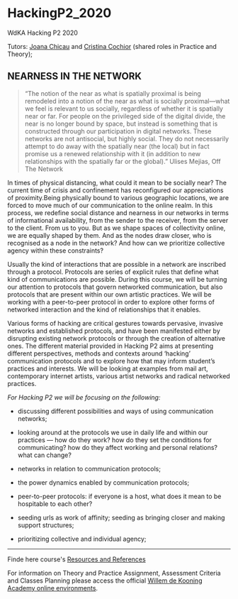 # HackingP2_2020
WdKA Hacking P2 2020

Tutors: [Joana Chicau](http://www.joanachicau.com) and [Cristina Cochior](http://randomiser.info/) (shared roles in Practice and Theory);


## NEARNESS IN THE NETWORK

> “The notion of the near as what is spatially proximal is being remodeled into a notion of the near as what is socially proximal—what we feel is relevant to us socially, regardless of whether it is spatially near or far. For people on the privileged side of the digital divide, the near is no longer bound by space, but instead is something that is constructed through our participation in digital networks. These networks are not antisocial, but highly social. They do not necessarily attempt to do away with the spatially near (the local) but in fact promise us a renewed relationship with it (in addition to new relationships with the spatially far or the global).” Ulises Mejias, Off The Network
 

In times of physical distancing, what could it mean to be socially near? The current time of crisis and confinement has reconfigured our appreciations of proximity.Being physically bound to various geographic locations, we are forced to move much of our communication to the online realm. In this process, we redefine social distance and nearness in our networks in terms of informational availability, from the sender to the receiver, from the server to the client. From us to you. But as we shape spaces of collectivity online, we are equally shaped by them. And as the nodes draw closer, who is recognised as a node in the network? And how can we prioritize collective agency within these constraints? 
 

Usually the kind of interactions that are possible in a network are inscribed through a protocol. Protocols are series of explicit rules that define what kind of communications are possible. During this course, we will be turning our attention to protocols that govern networked communication, but also protocols that are present within our own artistic practices. We will be working with a peer-to-peer protocol in order to explore other forms of networked interaction and the kind of relationships that it enables.
 

Various forms of hacking are critical gestures towards pervasive, invasive networks and established protocols, and have been manifested either by disrupting existing network protocols or through the creation of alternative ones. The different material provided in Hacking P2 aims at presenting different perspectives, methods and contexts around ‘hacking’ communication protocols and to explore how that may inform student’s practices and interests. We will be looking at examples from mail art, contemporary internet artists, various artist networks and radical networked practices. 
 

*For Hacking P2 we will be focusing on the following:*

* discussing different possibilities and ways of using communication networks;

* looking around at the protocols we use in daily life and within our practices — how do they work? how do they set the conditions for communicating? how do they affect working and personal relations? what can change?

* networks in relation to communication protocols;

* the power dynamics enabled by communication protocols;

* peer-to-peer protocols: if everyone is a host, what does it mean to be hospitable to each other?

* seeding urls as work of affinity; seeding as bringing closer and making support structures;

* prioritizing collective and individual agency;


- - - 

Finde here course's [Resources and References](https://github.com/JoBCB/HackingP2_2020/wiki)

For information on Theory and Practice Assignment, Assessment Criteria and Classes Planning please access the official [Willem de Kooning Academy online environments](https://www.wdka.nl/).
